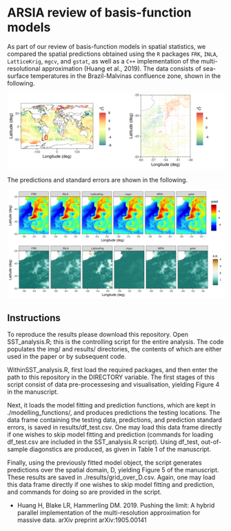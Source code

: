 # ARSIA review of basis-function models

As part of our review of basis-function models in spatial statistics, we compared the spatial predictions obtained using the `R` packages `FRK`, `INLA`, `LatticeKrig`, `mgcv`, and `gstat`, as well as a `C++` implementation of the multi-resolutional approximation (Huang et al., 2019).  The data consists of sea-surface temperatures in the Brazil-Malvinas confluence zone, shown in the following.

![Sea-surface temperature data](/img/global_and_training_data.png?raw=true)

The predictions and standard errors are shown in the following.

![Predictions and standard errors](/img/DEM_results.png?raw=true)


## Instructions

To reproduce the results please download this repository. Open SST_analysis.R; this is the controlling script for the entire analysis. The code populates the img/ and results/ directories, the contents of which are either used in the paper or by subsequent code. 

WithinSST_analysis.R, first load the required packages, and then enter the path to this repository in the DIRECTORY variable. The first stages of this script consist of data pre-processesing and visualisation, yielding Figure 4 in the manuscript. 

Next, it loads the model fitting and prediction functions, which are kept in ./modelling_functions/, and produces predictions the testing locations. The data frame containing the testing data, predictions, and prediction standard errors, is saved in results/df_test.csv. One may load this data frame directly if one wishes to skip model fitting and prediction (commands for loading df_test.csv are included in the SST_analysis.R script). Using df_test, out-of-sample diagonstics are produced, as given in Table 1 of the manuscript.

Finally, using the previously fitted model object, the script generates predictions over the spatial domain, D, yielding Figure 5 of the manuscript. These results are saved in ./results/grid_over_D.csv. Again, one may load this data frame directly if one wishes to skip model fitting and prediction, and commands for doing so are provided in the script. 

* Huang H, Blake LR, Hammerling DM. 2019. Pushing the limit: A hybrid parallel implementation of the multi-resolution approximation for massive data. arXiv preprint arXiv:1905.00141